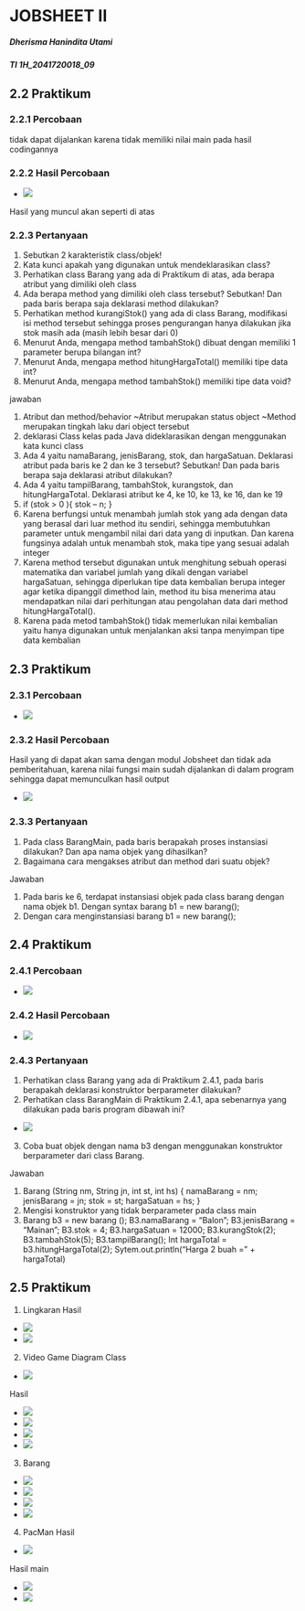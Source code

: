 # JOBSHEET II
##### Dherisma Hanindita Utami
##### TI 1H_2041720018_09

## 2.2 Praktikum
### 2.2.1 Percobaan 
tidak dapat dijalankan karena tidak memiliki nilai main pada hasil codingannya
### 2.2.2 Hasil Percobaan 
 * <img src="./ss/ssPraktikum2.2.2.jpeg">
 Hasil yang muncul akan seperti di atas

### 2.2.3 Pertanyaan 
1. Sebutkan 2 karakteristik class/objek!
2. Kata kunci apakah yang digunakan untuk mendeklarasikan class?
3. Perhatikan class Barang yang ada di Praktikum di atas, ada berapa atribut yang dimiliki oleh class
4. Ada berapa method yang dimiliki oleh class tersebut? Sebutkan! Dan pada baris berapa saja
deklarasi method dilakukan?
5. Perhatikan method kurangiStok() yang ada di class Barang, modifikasi isi method tersebut
sehingga proses pengurangan hanya dilakukan jika stok masih ada (masih lebih besar dari 0)
6. Menurut Anda, mengapa method tambahStok() dibuat dengan memiliki 1 parameter berupa
bilangan int?
7. Menurut Anda, mengapa method hitungHargaTotal() memiliki tipe data int?
8. Menurut Anda, mengapa method tambahStok() memiliki tipe data void?

jawaban

1. Atribut dan method/behavior
~Atribut merupakan status object 
~Method merupakan tingkah laku dari object tersebut
2. deklarasi Class kelas pada Java dideklarasikan dengan menggunakan kata kunci class
3. Ada 4 yaitu namaBarang, jenisBarang, stok, dan hargaSatuan. Deklarasi atribut pada baris ke 2 dan ke 3
tersebut? Sebutkan! Dan pada baris berapa saja deklarasi atribut dilakukan?
4. Ada 4 yaitu tampilBarang, tambahStok, kurangstok, dan hitungHargaTotal. Deklarasi atribut ke 4, ke 10, ke 13, ke 16, dan ke 19
5. if (stok > 0 ){ stok – n; }
6. Karena berfungsi  untuk menambah jumlah stok yang ada dengan data yang berasal dari luar method itu sendiri, sehingga membutuhkan parameter untuk mengambil nilai dari data yang di inputkan. Dan karena fungsinya adalah untuk menambah stok, maka tipe yang sesuai adalah integer 
7. Karena method tersebut digunakan untuk menghitung sebuah operasi matematika dan variabel jumlah yang dikali dengan variabel hargaSatuan, sehingga diperlukan tipe data kembalian berupa integer agar ketika dipanggil dimethod lain, method itu bisa menerima atau mendapatkan nilai dari perhitungan atau pengolahan data dari method hitungHargaTotal().
8. Karena pada metod tambahStok() tidak memerlukan nilai kembalian yaitu hanya digunakan untuk menjalankan aksi tanpa menyimpan tipe data kembalian



## 2.3 Praktikum
### 2.3.1 Percobaan
* <img src="./ss/ssPercobaan2.3.1.jpeg">

### 2.3.2 Hasil Percobaan
Hasil yang di dapat akan sama dengan modul Jobsheet dan tidak ada pemberitahuan, karena nilai fungsi main sudah dijalankan di dalam program sehingga dapat memunculkan hasil output
* <img src="./ss/ssPercobaan2.3.1.jpeg">

### 2.3.3 Pertanyaan 
1. Pada class BarangMain, pada baris berapakah proses instansiasi dilakukan? Dan apa nama objek
yang dihasilkan?
2. Bagaimana cara mengakses atribut dan method dari suatu objek?

Jawaban
1. Pada baris ke 6, terdapat instansiasi objek pada class barang dengan nama objek b1. Dengan syntax barang b1 = new barang();
2.	Dengan cara  menginstansiasi barang b1 = new barang();

## 2.4 Praktikum
### 2.4.1 Percobaan
* <img src="./ss/ssPercobaan2.4.2.jpeg">

### 2.4.2 Hasil Percobaan
* <img src="./ss/ssHasil2.4.2.jpeg">

### 2.4.3 Pertanyaan 
1. Perhatikan class Barang yang ada di Praktikum 2.4.1, pada baris berapakah deklarasi
konstruktor berparameter dilakukan?
2. Perhatikan class BarangMain di Praktikum 2.4.1, apa sebenarnya yang dilakukan pada baris
program dibawah ini?
* <img src="./ss/ssNomor1.jpeg">
3. Coba buat objek dengan nama b3 dengan menggunakan konstruktor berparameter dari class
Barang.

Jawaban
1. Barang (String nm, String jn, int st, int hs) {
namaBarang = nm;
jenisBarang = jn;
stok = st;
hargaSatuan = hs;
}
2.	Mengisi konstruktor yang tidak berparameter pada class main
3.	Barang b3 = new barang ();
B3.namaBarang = “Balon”;
B3.jenisBarang = “Mainan”;
B3.stok = 4;
B3.hargaSatuan = 12000;
B3.kurangStok(2);
B3.tambahStok(5);
B3.tampilBarang();
Int hargaTotal = b3.hitungHargaTotal(2);
Sytem.out.println(“Harga 2 buah =” + hargaTotal)

## 2.5 Praktikum
1. Lingkaran
Hasil 
* <img src="./ss/l1.jpeg">
* <img src="./ss/l2.jpeg">
2. Video Game
Diagram Class
* <img src="./ss/diagramClass.jpeg">
Hasil 
* <img src="./ss/v1.jpeg">
* <img src="./ss/v2.jpeg">
* <img src="./ss/v3.jpeg">
* <img src="./ss/v4.jpeg">
3. Barang
* <img src="./ss/b1.jpeg">
* <img src="./ss/b2.jpeg">
* <img src="./ss/b3.jpeg">
* <img src="./ss/b4.jpeg">
4. PacMan
Hasil
* <img src="./ss/p1.jpeg">
Hasil main
* <img src="./ss/pcmn1.jpeg">
* <img src="./ss/pcmn2.jpeg">


